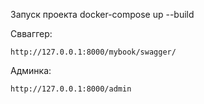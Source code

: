 Запуск проекта
docker-compose up --build

Свваггер:
```
http://127.0.0.1:8000/mybook/swagger/
```


Админка:
```
http://127.0.0.1:8000/admin
```
